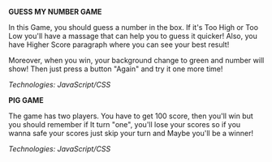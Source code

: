 <b>GUESS MY NUMBER GAME</b>

In this Game, you should guess a number in the box.
If it's Too High or Too Low you'll have a massage that can help you to guess it quicker!
Also, you have Higher Score paragraph where you can see your best result!

Moreover, when you win, your background change to green and number will show!
Then just press a button "Again" and try it one more time!

<i>Technologies: JavaScript/CSS</i>

<b>PIG GAME</b>

The game has two players. You have to get 100 score, then you'll win but you should remember if
It turn "one", you'll lose your scores so if you wanna safe your scores just skip your turn and 
Maybe you'll be a winner!

<i>Technologies: JavaScript/CSS</i>
